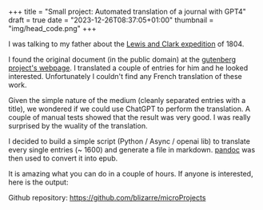 +++
title = "Small project: Automated translation of a journal with GPT4"
draft = true
date = "2023-12-26T08:37:05+01:00"
thumbnail = "img/head_code.png"
+++

I was talking to my father about the [Lewis and Clark expedition](https://en.wikipedia.org/wiki/Lewis_and_Clark_Expedition) of 1804. 

I found the original document (in the public domain) at the [gutenberg project's webpage](https://www.gutenberg.org/ebooks/8419). I translated a couple of entries for him and he looked interested.
Unfortunately I couldn't find any French translation of these work.

Given the simple nature of the medium (cleanly separated entries with a title), we wondered if we could use ChatGPT to perform the translation.
A couple of manual tests showed that the result was very good. I was really surprised by the wuality of the translation.

I decided to build a simple script (Python / Async / openai lib) to translate every single entries (~ 1600) and generate a file in markdown. [pandoc](https://pandoc.org) was then used to convert it into epub.

It is amazing what you can do in a couple of hours. If anyone is interested, here is the output: 

Github repository: https://github.com/blizarre/microProjects
